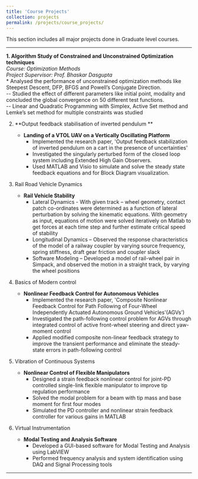 ```yaml
---
title: 'Course Projects'
collection: projects
permalink: /projects/course_projects/
---
```


This section includes all major projects done in Graduate level courses.

---

**1. Algorithm Study of Constrained and Unconstrained Optimization techniques**  
   *Course: Optimization Methods*  
   *Project Supervisor: Prof. Bhaskar Dasgupta*  
      * Analysed the performance of unconstrained optimization methods like Steepest Descent, DFP, BFGS and Powell’s Conjugate Direction.  
      --  Studied the effect of different parameters like initial point, modality and concluded the global convergence on 50 different test functions.  
      --	Linear and Quadratic Programming with Simplex, Active Set method and Lemke’s set method for multiple constraints was studied  

2. **Output feedback stabilisation of inverted pendulum **  
   * **Landing of a VTOL UAV on a Vertically Oscillating Platform**
      * Implemented the research paper, 'Output feedback stabilization of inverted pendulum on a cart in the presence of uncertainties'
      * Investigated the singularly perturbed form of the closed loop system including Extended High Gain Observers.
      * Used MATLAB and Visio to simulate and solve the steady state feedback equations and for Block Diagram visualization.

3. Rail Road Vehicle Dynamics
   * **Rail Vehicle Stability**
     * Lateral Dynamics - With given track – wheel geometry, contact patch co-ordinates were determined as a function of lateral perturbation by solving the kinematic equations. With geometry as input, equations of motion were solved iteratively on Matlab to get forces at each time step and further estimate critical speed of stability
     * Longitudinal Dynamics – Observed the response characteristics of the model of a railway coupler by varying source frequency, spring stiffness, draft gear friction and coupler slack
     * Software Modeling – Developed a model of rail-wheel pair in Simpack, and observed the motion in a straight track, by varying the wheel positions
4. Basics of Modern control
   * **Nonlinear Feedback Control for Autonomous Vehicles**
     * Implemented the research paper, 'Composite Nonlinear Feedback Control for Path Following of Four-Wheel Independently Actuated Autonomous Ground Vehicles'(AGVs')
     * Investigated  the path-following control problem for AGVs through integrated control of active front-wheel steering and direct yaw-moment control
     * Applied modified composite non-linear feedback strategy to improve the transient performance and eliminate the steady-state errors in path-following control
5. Vibration of Continuous Systems
   * **Nonlinear Control of Flexible Manipulators**
     * Designed a strain feedback nonlinear control for joint-PD controlled single-link flexible manipulator to improve tip regulation performance
     * Solved the modal problem for a beam with tip mass and base moment for first four modes
     * Simulated the PD controller and nonlinear strain feedback controller for various gains in MATLAB
6. Virtual Instrumentation
   * **Modal Testing and Analysis Software**
     * Developed a GUI-based software for Modal Testing and Analysis using LabVIEW
     * Performed frequency analysis and system identification using DAQ and Signal Processing tools   

---
